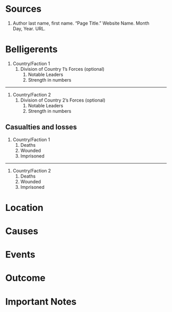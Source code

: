 # Sources
1. Author last name, first name. “Page Title.” Website Name. Month Day, Year. URL.
# Belligerents
1. Country/Faction 1
	1. Division of Country 1’s Forces (optional)
		1. Notable Leaders
		2. Strength in numbers
______
1. Country/Faction 2
	1. Division of Country 2’s Forces (optional)
		1. Notable Leaders
		2. Strength in numbers
## Casualties and losses
1. Country/Faction 1
	1. Deaths
	2. Wounded
	3. Imprisoned
______
1. Country/Faction 2
	1. Deaths
	2. Wounded
	3. Imprisoned
# Location
# Causes
# Events
# Outcome
# Important Notes